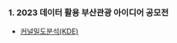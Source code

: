 ### 1. 2023 데이터 활용 부산관광 아이디어 공모전
- [커널밀도분석(KDE)](https://www.notion.so/TMP-e977f66c09ee453b9e2c05d3869ff5e9?pvs=4)
